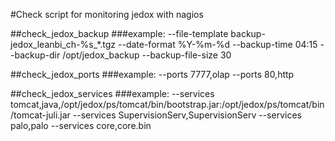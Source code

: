 #Check script for monitoring jedox with nagios

##check_jedox_backup
###example:
--file-template backup-jedox_leanbi_ch-%s_*.tgz --date-format %Y-%m-%d --backup-time 04:15 --backup-dir /opt/jedox_backup --backup-file-size 30

##check_jedox_ports
###example:
--ports 7777,olap --ports 80,http

##check_jedox_services
###example:
--services tomcat,java,/opt/jedox/ps/tomcat/bin/bootstrap.jar:/opt/jedox/ps/tomcat/bin/tomcat-juli.jar --services SupervisionServ,SupervisionServ --services palo,palo --services core,core.bin